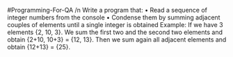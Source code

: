 #Programming-For-QA /n
Write a program that:
•	Read a sequence of integer numbers from the console
•	Condense them by summing adjacent couples of elements until a single integer is obtained
Example: If we have 3 elements {2, 10, 3}. We sum the first two and the second two elements and obtain 
	           {2+10, 10+3} = {12, 13}. Then we sum again all adjacent elements and obtain {12+13} = {25}.


